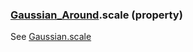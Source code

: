 ### [Gaussian_Around](Gaussian_Around.md).scale (property)




See [Gaussian.scale](Gaussian.scale.md)

